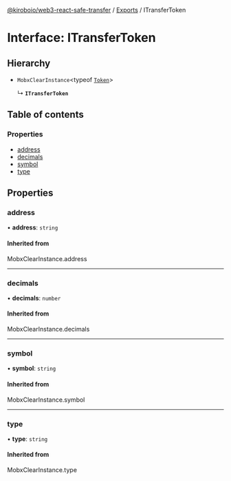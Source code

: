 [@kiroboio/web3-react-safe-transfer](../README.md) / [Exports](../modules.md) / ITransferToken

# Interface: ITransferToken

## Hierarchy

- `MobxClearInstance`<typeof [`Token`](../modules.md#token)\>

  ↳ **`ITransferToken`**

## Table of contents

### Properties

- [address](ITransferToken.md#address)
- [decimals](ITransferToken.md#decimals)
- [symbol](ITransferToken.md#symbol)
- [type](ITransferToken.md#type)

## Properties

### address

• **address**: `string`

#### Inherited from

MobxClearInstance.address

___

### decimals

• **decimals**: `number`

#### Inherited from

MobxClearInstance.decimals

___

### symbol

• **symbol**: `string`

#### Inherited from

MobxClearInstance.symbol

___

### type

• **type**: `string`

#### Inherited from

MobxClearInstance.type
